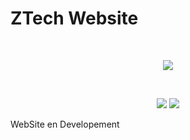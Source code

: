 # ZTech Website
&nbsp;

<p align="center">
          <img src="https://m3-markdown-badges.vercel.app/stars/9/2/ZTechDev06/ZTechWebsite">

&nbsp;
<p align="center">
 <img src="https://ziadoua.github.io/m3-Markdown-Badges/badges/HTML/html1.svg">

<img src="https://i.postimg.cc/bv2jKTzM/Adobe-Express-20231210-1925360-1.png">

WebSite en Developement


 </svg>
  </svg>
  </picture>
</p>
